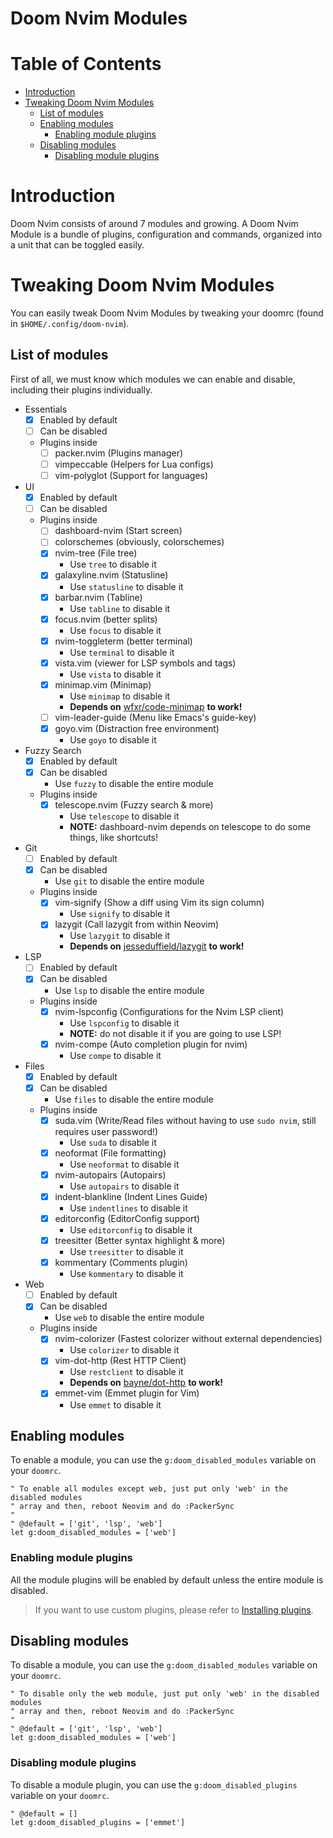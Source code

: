 # Doom Nvim Modules

# Table of Contents
- [Introduction](#introduction)
- [Tweaking Doom Nvim Modules](#tweaking-doom-nvim-modules)
  - [List of modules](#list-of-modules)
  - [Enabling modules](#enabling-modules)
    - [Enabling module plugins](#enabling-module-plugins)
  - [Disabling modules](#disabling-modules)
    - [Disabling module plugins](#disabling-module-plugins)

# Introduction

Doom Nvim consists of around 7 modules and growing. A Doom Nvim Module is a bundle of plugins,
configuration and commands, organized into a unit that can be toggled easily.

# Tweaking Doom Nvim Modules

You can easily tweak Doom Nvim Modules by tweaking your doomrc
(found in `$HOME/.config/doom-nvim`).

## List of modules

First of all, we must know which modules we can enable and disable,
including their plugins individually.

- Essentials
  - [x] Enabled by default
  - [ ] Can be disabled
  - Plugins inside
    - [ ] packer.nvim      (Plugins manager)
    - [ ] vimpeccable      (Helpers for Lua configs)
    - [ ] vim-polyglot     (Support for languages)
- UI
  - [x] Enabled by default
  - [ ] Can be disabled
  - Plugins inside
    - [ ] dashboard-nvim   (Start screen)
    - [ ] colorschemes     (obviously, colorschemes)
    - [x] nvim-tree        (File tree)
      - Use `tree` to disable it
    - [x] galaxyline.nvim  (Statusline)
      - Use `statusline` to disable it
    - [x] barbar.nvim      (Tabline)
      - Use `tabline` to disable it
    - [x] focus.nvim       (better splits)
      - Use `focus` to disable it
    - [x] nvim-toggleterm  (better terminal)
      - Use `terminal` to disable it
    - [x] vista.vim        (viewer for LSP symbols and tags)
      - Use `vista` to disable it
    - [x] minimap.vim      (Minimap)
      - Use `minimap` to disable it
      - **Depends on** [wfxr/code-minimap](htps://github.com/wfxr/code-minimap) **to work!**
    - [ ] vim-leader-guide (Menu like Emacs's guide-key)
    - [x] goyo.vim         (Distraction free environment)
      - Use `goyo` to disable it
- Fuzzy Search
  - [x] Enabled by default
  - [x] Can be disabled
    - Use `fuzzy` to disable the entire module
  - Plugins inside
    - [x] telescope.nvim   (Fuzzy search & more)
      - Use `telescope` to disable it
      - **NOTE:** dashboard-nvim depends on telescope to do some things, like shortcuts!
- Git
  - [ ] Enabled by default
  - [x] Can be disabled
    - Use `git` to disable the entire module
  - Plugins inside
    - [x] vim-signify      (Show a diff using Vim its sign column)
      - Use `signify` to disable it
    - [x] lazygit          (Call lazygit from within Neovim)
      - Use `lazygit` to disable it
      - **Depends on** [jesseduffield/lazygit](https://github.com/jesseduffield/lazygit) **to work!**
- LSP
  - [ ] Enabled by default
  - [x] Can be disabled
    - Use `lsp` to disable the entire module
  - Plugins inside
    - [x] nvim-lspconfig   (Configurations for the Nvim LSP client)
      - Use `lspconfig` to disable it
      - **NOTE:** do not disable it if you are going to use LSP!
    - [x] nvim-compe       (Auto completion plugin for nvim)
      - Use `compe` to disable it
- Files
  - [x] Enabled by default
  - [x] Can be disabled
    - Use `files` to disable the entire module
  - Plugins inside
    - [x] suda.vim         (Write/Read files without having to use `sudo nvim`, still requires user password!)
      - Use `suda` to disable it
    - [x] neoformat        (File formatting)
      - Use `neoformat` to disable it
    - [x] nvim-autopairs   (Autopairs)
      - Use `autopairs` to disable it
    - [x] indent-blankline (Indent Lines Guide)
      - Use `indentlines` to disable it
    - [x] editorconfig     (EditorConfig support)
      - Use `editorconfig` to disable it
    - [x] treesitter       (Better syntax highlight & more)
      - Use `treesitter` to disable it
    - [x] kommentary       (Comments plugin)
      - Use `kommentary` to disable it
- Web
  - [ ] Enabled by default
  - [x] Can be disabled
    - Use `web` to disable the entire module
  - Plugins inside
    - [x] nvim-colorizer   (Fastest colorizer without external dependencies)
      - Use `colorizer` to disable it
    - [x] vim-dot-http     (Rest HTTP Client)
      - Use `restclient` to disable it
      - **Depends on** [bayne/dot-http](https://github/bayne/dot-http) **to work!**
    - [x] emmet-vim        (Emmet plugin for Vim)
      - Use `emmet` to disable it

## Enabling modules

To enable a module, you can use the `g:doom_disabled_modules` variable on your
`doomrc`.

```vim
" To enable all modules except web, just put only 'web' in the disabled modules
" array and then, reboot Neovim and do :PackerSync
" 
" @default = ['git', 'lsp', 'web']
let g:doom_disabled_modules = ['web']
```

### Enabling module plugins

All the module plugins will be enabled by default unless the entire module is disabled.

> If you want to use custom plugins, please refer to
> [Installing plugins](./getting_started.md#installing-plugins).

## Disabling modules

To disable a module, you can use the `g:doom_disabled_modules` variable
on your `doomrc`.

```vim
" To disable only the web module, just put only 'web' in the disabled modules
" array and then, reboot Neovim and do :PackerSync
" 
" @default = ['git', 'lsp', 'web']
let g:doom_disabled_modules = ['web']
```

### Disabling module plugins

To disable a module plugin, you can use the `g:doom_disabled_plugins` variable
on your `doomrc`.

```vim
" @default = []
let g:doom_disabled_plugins = ['emmet']
```
